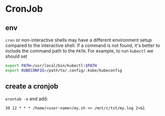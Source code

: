 # CronJob

## env
`cron` or non-interactive shells may have a different environment setup compared to the interactive shell.
If a command is not found, it's better to include the command path to the `PATH`. For example, to run `kubectl` we should set
```sh
export PATH=/usr/local/bin/kubectl:$PATH
export KUBECONFIG=/path/to/.config/.kube/kubeconfig
```

## create a cronjob
`erontab -e` and add:
```
30 12 * * * /home/<user-name>/my.sh >> /mnt/c/tst/my.log 2>&1
```
